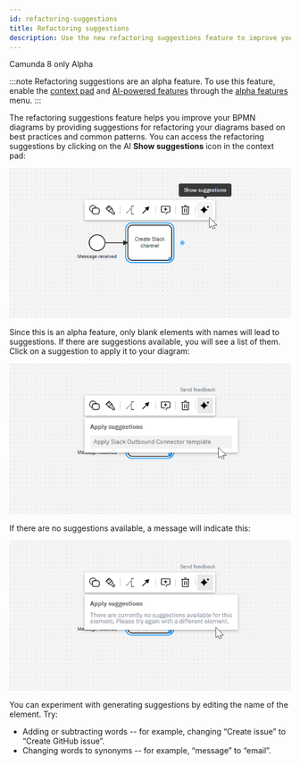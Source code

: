 ```yaml
---
id: refactoring-suggestions
title: Refactoring suggestions
description: Use the new refactoring suggestions feature to improve your BPMN diagrams.
---
```


<span class="badge badge--cloud">Camunda 8 only</span>
<span class="badge badge--alpha">Alpha</span>

:::note
Refactoring suggestions are an alpha feature. To use this feature, enable the [context pad](/components/modeler/web-modeler/modeling/context-pad.md) and [AI-powered features](https://camunda.com/blog/2024/02/camunda-docs-ai-developer-experience-new-level/) through the [alpha features](/components/console/manage-organization/enable-alpha-features.md) menu.
:::

The refactoring suggestions feature helps you improve your BPMN diagrams by providing suggestions for refactoring your diagrams based on best practices and common patterns. You can access the refactoring suggestions by clicking on the AI **Show suggestions** icon in the context pad:

![show suggestions icon in the context pad](img/refactoring-suggestions-1.png)

Since this is an alpha feature, only blank elements with names will lead to suggestions. If there are suggestions available, you will see a list of them. Click on a suggestion to apply it to your diagram:

![suggestion to apply a Slack outbound connector template](img/refactoring-suggestions-2.png)

If there are no suggestions available, a message will indicate this:

![No refactoring suggestions available](img/refactoring-suggestions-3.png)

You can experiment with generating suggestions by editing the name of the element. Try:

- Adding or subtracting words -- for example, changing “Create issue” to “Create GitHub issue”.
- Changing words to synonyms -- for example, “message” to “email”.
